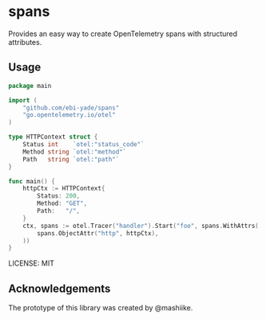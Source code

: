 # spans

Provides an easy way to create OpenTelemetry spans with structured attributes.

## Usage

```go
package main

import (
	"github.com/ebi-yade/spans"
	"go.opentelemetry.io/otel"
)

type HTTPContext struct {
	Status int    `otel:"status_code"`
	Method string `otel:"method"`
	Path   string `otel:"path"`
}

func main() {
	httpCtx := HTTPContext{
		Status: 200,
		Method: "GET",
		Path:   "/",
	}
	ctx, spans := otel.Tracer("handler").Start("foo", spans.WithAttrs(
		spans.ObjectAttr("http", httpCtx),
	))
}

```

LICENSE: MIT

## Acknowledgements

The prototype of this library was created by @mashiike.
